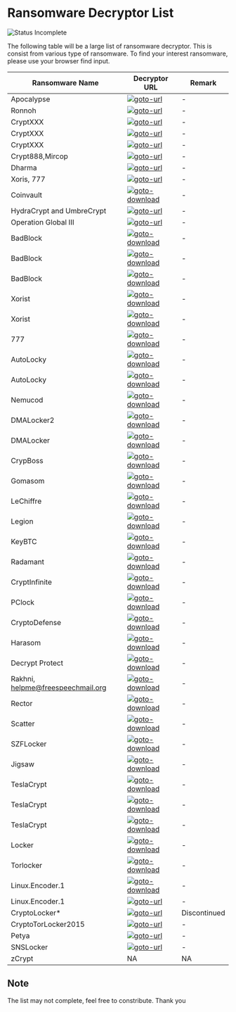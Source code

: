 # Ransomware Decryptor List

![Status Incomplete](https://img.shields.io/badge/Status-Incomplete-orange.svg)

The following table will be a large list of ransomware decryptor. This is consist from various type of ransomware. To find your interest ransomware, please use your browser find input.

| Ransomware Name | Decryptor URL | Remark |
| --------------- | ------------- | ------ |
| Apocalypse      | [![goto-url](https://img.shields.io/badge/Goto-URL-brightgreen.svg)](http://now.avg.com/dont-pay-the-ransom-avg-releases-six-free-decryption-tools-to-retrieve-your-files/) | - |
| Ronnoh          | [![goto-url](https://img.shields.io/badge/Goto-URL-brightgreen.svg)](http://support.kaspersky.com/viruses/disinfection/8547?_ga=1.119880136.197632515.1463995280#block2) | - |
| CryptXXX        | [![goto-url](https://img.shields.io/badge/Goto-URL-brightgreen.svg)](http://www.bleepingcomputer.com/virus-removal/cryptxxx-ransomware-help-information#decrypt) | - |
| CryptXXX        | [![goto-url](https://img.shields.io/badge/Goto-URL-brightgreen.svg)](https://noransom.kaspersky.com/) | - |
| CryptXXX        | [![goto-url](https://img.shields.io/badge/Goto-URL-brightgreen.svg)](https://esupport.trendmicro.com/solution/en-US/1114221.aspx) | - |
| Crypt888,Mircop | [![goto-url](https://img.shields.io/badge/Goto-URL-brightgreen.svg)](http://files-download.avg.com/util/avgrem/avg_decryptor_Crypt888.exe) | - |
| Dharma          | [![goto-url](https://img.shields.io/badge/Goto-URL-brightgreen.svg)](https://www.bleepingcomputer.com/news/security/kaspersky-releases-decryptor-for-the-dharma-ransomware/#cid4721) | - |
| Xoris, 777      | [![goto-url](https://img.shields.io/badge/Goto-URL-brightgreen.svg)](http://www.bleepingcomputer.com/news/security/emsisoft-releases-decryptors-for-the-xorist-and-777-ransomware/) | - |
| Coinvault       | [![goto-download](https://img.shields.io/badge/Goto-Download-green.svg)](https://noransom.kaspersky.com/static/CoinVaultDecryptor.zip) | - |
| HydraCrypt and UmbreCrypt | [![goto-url](https://img.shields.io/badge/Goto-URL-brightgreen.svg)](http://blog.emsisoft.com/2016/02/12/decrypter-for-hydracrypt-and-umbrecrypt-available/) | - |
| Operation Global III | [![goto-url](https://img.shields.io/badge/Goto-URL-brightgreen.svg)](http://www.bleepingcomputer.com/forums/t/559220/operation-global-iii-ransomware-not-only-encrypts-but-infects-your-data-as-well/) | - |
| BadBlock        | [![goto-download](https://img.shields.io/badge/Goto-Download-green.svg)](https://decrypter.emsisoft.com/download/badblock) | - |
| BadBlock        | [![goto-download](https://img.shields.io/badge/Goto-Download-green.svg)](http://files-download.avg.com/util/avgrem/avg_decryptor_BadBlock32.exe) | - |
| BadBlock        | [![goto-download](https://img.shields.io/badge/Goto-Download-green.svg)](http://files-download.avg.com/util/avgrem/avg_decryptor_BadBlock64.exe) | - |
| Xorist          | [![goto-download](https://img.shields.io/badge/Goto-Download-green.svg)](https://decrypter.emsisoft.com/download/xorist) | - |
| Xorist          | [![goto-download](https://img.shields.io/badge/Goto-Download-green.svg)](http://media.kaspersky.com/utilities/VirusUtilities/EN/xoristdecryptor.zip) | - |
| 777             | [![goto-download](https://img.shields.io/badge/Goto-Download-green.svg)](https://decrypter.emsisoft.com/download/777) | - |
| AutoLocky       | [![goto-download](https://img.shields.io/badge/Goto-Download-green.svg)](https://decrypter.emsisoft.com/download/autolocky) | - |
| AutoLocky       | [![goto-download](https://img.shields.io/badge/Goto-Download-green.svg)](https://esupport.trendmicro.com/solution/en-US/1114221.aspx) | - |
| Nemucod         | [![goto-download](https://img.shields.io/badge/Goto-Download-green.svg)](https://decrypter.emsisoft.com/download/nemucod) | - |
| DMALocker2      | [![goto-download](https://img.shields.io/badge/Goto-Download-green.svg)](https://decrypter.emsisoft.com/download/dmalocker2) | - |
| DMALocker       | [![goto-download](https://img.shields.io/badge/Goto-Download-green.svg)](https://decrypter.emsisoft.com/download/dmalocker) | - |
| CrypBoss        | [![goto-download](https://img.shields.io/badge/Goto-Download-green.svg)](https://decrypter.emsisoft.com/download/crypboss) | - |
| Gomasom         | [![goto-download](https://img.shields.io/badge/Goto-Download-green.svg)](https://decrypter.emsisoft.com/download/gomasom) | - |
| LeChiffre       | [![goto-download](https://img.shields.io/badge/Goto-Download-green.svg)](https://decrypter.emsisoft.com/download/lechiffre) | - |
| Legion          | [![goto-download](https://img.shields.io/badge/Goto-Download-green.svg)](http://files-download.avg.com/util/avgrem/avg_decryptor_Legion.exe) | - |
| KeyBTC          | [![goto-download](https://img.shields.io/badge/Goto-Download-green.svg)](https://decrypter.emsisoft.com/download/keybtc) | - |
| Radamant        | [![goto-download](https://img.shields.io/badge/Goto-Download-green.svg)](https://decrypter.emsisoft.com/download/radamant) | - |
| CryptInfinite   | [![goto-download](https://img.shields.io/badge/Goto-Download-green.svg)](https://decrypter.emsisoft.com/download/cryptinfinite) | - |
| PClock          | [![goto-download](https://img.shields.io/badge/Goto-Download-green.svg)](https://decrypter.emsisoft.com/download/pclock) | - |
| CryptoDefense   | [![goto-download](https://img.shields.io/badge/Goto-Download-green.svg)](https://decrypter.emsisoft.com/download/cryptodefense) | - |
| Harasom         | [![goto-download](https://img.shields.io/badge/Goto-Download-green.svg)](https://decrypter.emsisoft.com/download/harasom) | - |
| Decrypt Protect | [![goto-download](https://img.shields.io/badge/Goto-Download-green.svg)](http://tmp.emsisoft.com/fw/decrypt_mblblock.exe) | - |
| Rakhni, helpme@freespeechmail.org | [![goto-download](https://img.shields.io/badge/Goto-Download-green.svg)](http://media.kaspersky.com/utilities/VirusUtilities/EN/rakhnidecryptor.zip) | - |
| Rector          | [![goto-download](https://img.shields.io/badge/Goto-Download-green.svg)](http://media.kaspersky.com/utilities/VirusUtilities/EN/rectordecryptor.zip) | - |
| Scatter         | [![goto-download](https://img.shields.io/badge/Goto-Download-green.svg)](http://media.kaspersky.com/utilities/VirusUtilities/EN/ScatterDecryptor.zip) | - |
| SZFLocker       | [![goto-download](https://img.shields.io/badge/Goto-Download-green.svg)](http://files-download.avg.com/util/avgrem/avg_decryptor_SzfLocker.exe) | - |
| Jigsaw          | [![goto-download](https://img.shields.io/badge/Goto-Download-green.svg)](https://download.bleepingcomputer.com/demonslay335/JigSawDecrypter.zip) | - |
| TeslaCrypt      | [![goto-download](https://img.shields.io/badge/Goto-Download-green.svg)](http://www.bleepingcomputer.com/news/security/teslacrypt-shuts-down-and-releases-master-decryption-key/) | - |
| TeslaCrypt      | [![goto-download](https://img.shields.io/badge/Goto-Download-green.svg)](https://esupport.trendmicro.com/solution/en-US/1114221.aspx) | - |
| TeslaCrypt      | [![goto-download](https://img.shields.io/badge/Goto-Download-green.svg)](http://files-download.avg.com/util/avgrem/avg_decryptor_TeslaCrypt3.exe) | - |
| Locker          | [![goto-download](https://img.shields.io/badge/Goto-Download-green.svg)](https://drive.google.com/file/d/0B6y1wjhVZ-WPVkttLVdIWXNodkk/view?usp=sharing) | - |
| Torlocker       | [![goto-download](https://img.shields.io/badge/Goto-Download-green.svg)](http://media.kaspersky.com/utilities/VirusUtilities/EN/ScraperDecryptor.zip) | - |
| Linux.Encoder.1 | [![goto-download](https://img.shields.io/badge/Goto-Download-green.svg)](http://labs.bitdefender.com/wp-content/plugins/download-monitor/download.php?id=Decrypter_0-1.3.zip) | - |
| Linux.Encoder.1  | [![goto-url](https://img.shields.io/badge/Goto-URL-brightgreen.svg)](https://github.com/eugenekolo/linux-ransomware-decrypter) | - |
| CryptoLocker*   | [![goto-url](https://img.shields.io/badge/Goto-URL-brightgreen.svg)](https://www.fireeye.com/blog/executive-perspective/2014/08/your-locker-of-information-for-cryptolocker-decryption.html) | Discontinued |
| CryptoTorLocker2015 | [![goto-url](https://img.shields.io/badge/Goto-URL-brightgreen.svg)](http://www.bleepingcomputer.com/news/security/help-recover-files-txt-ransomware-installed-by-targeted-terminal-services-attacks/) | - |
| Petya           | [![goto-url](https://img.shields.io/badge/Goto-URL-brightgreen.svg)](https://github.com/hasherezade/petya_recovery) | - |
| SNSLocker       | [![goto-url](https://img.shields.io/badge/Goto-URL-brightgreen.svg)](https://esupport.trendmicro.com/solution/en-US/1114221.aspx) | - |
| zCrypt          | NA | NA |

## Note
The list may not complete, feel free to constribute. Thank you
